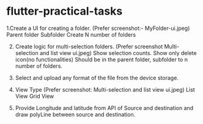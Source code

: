 # flutter-practical-tasks

1.Create a UI for creating a folder. (Prefer screenshot:- MyFolder-ui.jpeg)
Parent folder
Subfolder
Create N number of folders

2. Create logic for multi-selection folders. (Prefer screenshot  Multi-selection and list view ui.jpeg)
Show selection counts.
Show only delete icon(no functionalities)
Should be in the parent folder, subfolder to n number of folders.

3. Select and upload any format of the file from the device storage.
4. View Type (Prefer screenshot: Multi-selection and list view ui.jpeg)
List View
Grid View

5. Provide Longitude and latitude from API of Source and destination and draw polyLine between source and destination.
